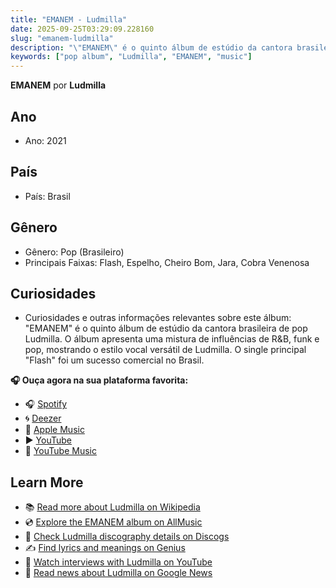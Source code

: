 ```yaml
---
title: "EMANEM - Ludmilla"
date: 2025-09-25T03:29:09.228160
slug: "emanem-ludmilla"
description: "\"EMANEM\" é o quinto álbum de estúdio da cantora brasileira de pop Ludmilla."
keywords: ["pop album", "Ludmilla", "EMANEM", "music"]
---
```


**EMANEM** por **Ludmilla**

## Ano
- Ano: 2021
## País
- País: Brasil
## Gênero
- Gênero: Pop (Brasileiro)
- Principais Faixas: Flash, Espelho, Cheiro Bom, Jara, Cobra Venenosa
## Curiosidades
- Curiosidades e outras informações relevantes sobre este álbum: "EMANEM" é o quinto álbum de estúdio da cantora brasileira de pop Ludmilla. O álbum apresenta uma mistura de influências de R&B, funk e pop, mostrando o estilo vocal versátil de Ludmilla. O single principal "Flash" foi um sucesso comercial no Brasil.



**🎧 Ouça agora na sua plataforma favorita:**

- 🎧 [Spotify](https://open.spotify.com/search/EMANEM%20Ludmilla)
- 🌀 [Deezer](https://www.deezer.com/search/EMANEM%20Ludmilla)
- 🍎 [Apple Music](https://music.apple.com/search?term=EMANEM%20Ludmilla)
- ▶️ [YouTube](https://www.youtube.com/results?search_query=EMANEM%20Ludmilla)
- 🎵 [YouTube Music](https://music.youtube.com/search?q=EMANEM%20Ludmilla)

## Learn More

- 📚 [Read more about Ludmilla on Wikipedia](https://en.wikipedia.org/wiki/Ludmilla)
- 💿 [Explore the EMANEM album on AllMusic](https://www.allmusic.com/search/albums/EMANEM)
- 📀 [Check Ludmilla discography details on Discogs](https://www.discogs.com/search/?q=EMANEM+Ludmilla&type=all)
- ✍️ [Find lyrics and meanings on Genius](https://genius.com/search?q=EMANEM%20Ludmilla)
- 🎤 [Watch interviews with Ludmilla on YouTube](https://www.youtube.com/results?search_query=Ludmilla+interview)
- 📰 [Read news about Ludmilla on Google News](https://news.google.com/search?q=Ludmilla)